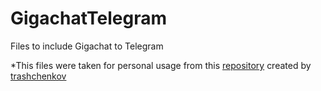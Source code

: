 # GigachatTelegram
Files to include Gigachat to Telegram

*This files were taken for personal usage from this [repository](https://github.com/trashchenkov/gigachat_tutorials/tree/main) created by [trashchenkov](https://github.com/trashchenkov)
